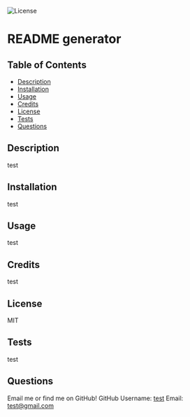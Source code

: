 ![License](https://img.shields.io/static/v1?label=License&message=MIT&color=BLUE)
# README generator

## Table of Contents
* [Description](#description)
* [Installation](#installation)
* [Usage](#usage)
* [Credits](#credits)
* [License](#license)
* [Tests](#tests)
* [Questions](#questions)

## Description
test

## Installation
test

## Usage
test

## Credits
test

## License
MIT

## Tests
test

## Questions
Email me or find me on GitHub!
GitHub Username: [test](https://www.github.com/test)
Email: test@gmail.com
